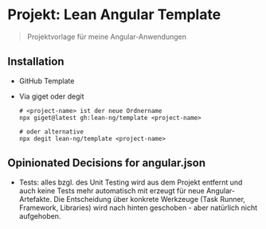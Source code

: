 # Projekt: Lean Angular Template

> Projektvorlage für meine Angular-Anwendungen

## Installation

- GitHub Template
- Via giget oder degit

      # <project-name> ist der neue Ordnername
      npx giget@latest gh:lean-ng/template <project-name>

      # oder alternative
      npx degit lean-ng/template <project-name>

## Opinionated Decisions for angular.json

- Tests: alles bzgl. des Unit Testing wird aus dem Projekt entfernt und auch
  keine Tests mehr automatisch mit erzeugt für neue Angular-Artefakte. Die
  Entscheidung über konkrete Werkzeuge (Task Runner, Framework, Libraries) wird
  nach hinten geschoben - aber natürlich nicht aufgehoben.
